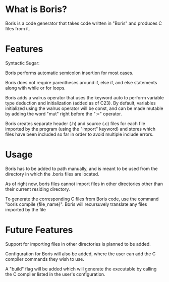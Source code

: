 # What is Boris?
Boris is a code generator that takes code written in "Boris" and produces C files from it.

# Features
Syntactic Sugar:

Boris performs automatic semicolon insertion for most cases.

Boris does not require parentheses around if, else if, and else statements along with while or for loops.

Boris adds a walrus operator that uses the keyword auto to perform variable type deduction and initialization (added as of C23). By default, variables initialized using the walrus operator will be const, and can be made mutable by adding the word "mut" right before the ":=" operator.

Boris creates separate header (.h) and source (.c) files for each file imported by the program (using the "import" keyword) and stores which files have been included so far in order to avoid multiple include errors.

# Usage
Boris has to be added to path manually, and is meant to be used from the directory in which the .boris files are located.

As of right now, boris files cannot import files in other directories other than their current residing directory.

To generate the corresponding C files from Boris code, use the command "boris compile {file_name}". Boris will recursuvely translate any files imported by the file

# Future Features
Support for importing files in other directories is planned to be added.

Configuration for Boris will also be added, where the user can add the C compiler commands they wish to use.

A "build" flag will be added which will generate the executable by calling the C compiler listed in the user's configuration.

